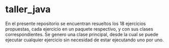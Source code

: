 # taller_java
En el presente repositorio se encuentran resueltos los 18 ejercicios propuestas, cada ejercicio en un paquete respectivo, y con sus clases correspondientes.
Se genero una clase principal, desde la cual se puede ejecutar cualquier ejercicio sin necesidad de estar ejecutando uno por uno.
